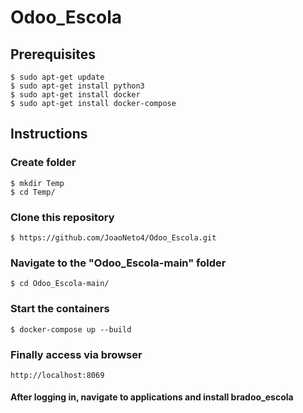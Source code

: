 # Odoo_Escola


## Prerequisites
```
$ sudo apt-get update
$ sudo apt-get install python3
$ sudo apt-get install docker
$ sudo apt-get install docker-compose
```

## Instructions

### Create folder
```
$ mkdir Temp
$ cd Temp/
```

### Clone this repository
```
$ https://github.com/JoaoNeto4/Odoo_Escola.git
```

### Navigate to the "Odoo_Escola-main" folder
```
$ cd Odoo_Escola-main/
```

### Start the containers
```
$ docker-compose up --build
```
### Finally access via browser
```
http://localhost:8069
```
#### After logging in, navigate to applications and install bradoo_escola

